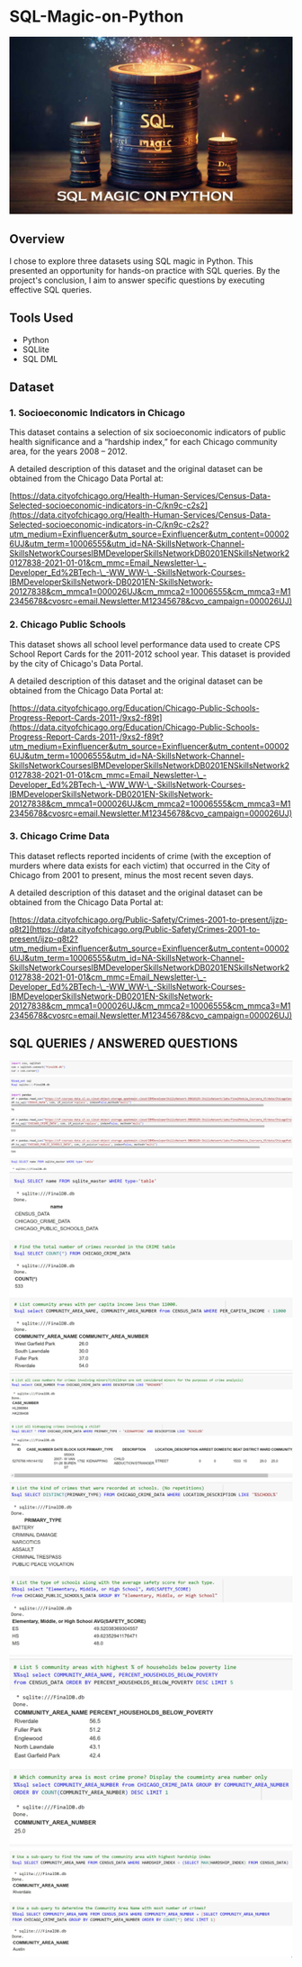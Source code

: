 # SQL-Magic-on-Python

![](sql_magic.jpg)

## Overview

I chose to explore three datasets using SQL magic in Python. This presented an opportunity for hands-on practice with SQL queries. By the project's conclusion, I aim to answer specific questions by executing effective SQL queries.

## Tools Used
- Python
- SQLlite
- SQL DML

## Dataset

### 1. Socioeconomic Indicators in Chicago

This dataset contains a selection of six socioeconomic indicators of public health significance and a “hardship index,” for each Chicago community area, for the years 2008 – 2012.

A detailed description of this dataset and the original dataset can be obtained from the Chicago Data Portal at:

[https://data.cityofchicago.org/Health-Human-Services/Census-Data-Selected-socioeconomic-indicators-in-C/kn9c-c2s2](https://data.cityofchicago.org/Health-Human-Services/Census-Data-Selected-socioeconomic-indicators-in-C/kn9c-c2s2?utm_medium=Exinfluencer&utm_source=Exinfluencer&utm_content=000026UJ&utm_term=10006555&utm_id=NA-SkillsNetwork-Channel-SkillsNetworkCoursesIBMDeveloperSkillsNetworkDB0201ENSkillsNetwork20127838-2021-01-01&cm_mmc=Email_Newsletter-\_-Developer_Ed%2BTech-\_-WW_WW-\_-SkillsNetwork-Courses-IBMDeveloperSkillsNetwork-DB0201EN-SkillsNetwork-20127838&cm_mmca1=000026UJ&cm_mmca2=10006555&cm_mmca3=M12345678&cvosrc=email.Newsletter.M12345678&cvo_campaign=000026UJ)

### 2. Chicago Public Schools

This dataset shows all school level performance data used to create CPS School Report Cards for the 2011-2012 school year. This dataset is provided by the city of Chicago's Data Portal.

A detailed description of this dataset and the original dataset can be obtained from the Chicago Data Portal at:

[https://data.cityofchicago.org/Education/Chicago-Public-Schools-Progress-Report-Cards-2011-/9xs2-f89t](https://data.cityofchicago.org/Education/Chicago-Public-Schools-Progress-Report-Cards-2011-/9xs2-f89t?utm_medium=Exinfluencer&utm_source=Exinfluencer&utm_content=000026UJ&utm_term=10006555&utm_id=NA-SkillsNetwork-Channel-SkillsNetworkCoursesIBMDeveloperSkillsNetworkDB0201ENSkillsNetwork20127838-2021-01-01&cm_mmc=Email_Newsletter-\_-Developer_Ed%2BTech-\_-WW_WW-\_-SkillsNetwork-Courses-IBMDeveloperSkillsNetwork-DB0201EN-SkillsNetwork-20127838&cm_mmca1=000026UJ&cm_mmca2=10006555&cm_mmca3=M12345678&cvosrc=email.Newsletter.M12345678&cvo_campaign=000026UJ)

### 3. Chicago Crime Data

This dataset reflects reported incidents of crime (with the exception of murders where data exists for each victim) that occurred in the City of Chicago from 2001 to present, minus the most recent seven days.

A detailed description of this dataset and the original dataset can be obtained from the Chicago Data Portal at:

[https://data.cityofchicago.org/Public-Safety/Crimes-2001-to-present/ijzp-q8t2](https://data.cityofchicago.org/Public-Safety/Crimes-2001-to-present/ijzp-q8t2?utm_medium=Exinfluencer&utm_source=Exinfluencer&utm_content=000026UJ&utm_term=10006555&utm_id=NA-SkillsNetwork-Channel-SkillsNetworkCoursesIBMDeveloperSkillsNetworkDB0201ENSkillsNetwork20127838-2021-01-01&cm_mmc=Email_Newsletter-\_-Developer_Ed%2BTech-\_-WW_WW-\_-SkillsNetwork-Courses-IBMDeveloperSkillsNetwork-DB0201EN-SkillsNetwork-20127838&cm_mmca1=000026UJ&cm_mmca2=10006555&cm_mmca3=M12345678&cvosrc=email.Newsletter.M12345678&cvo_campaign=000026UJ)


## SQL QUERIES / ANSWERED QUESTIONS
![](Capture1.JPG)
![](Capture2.JPG)
![](Capture3.JPG)
![](Capture4.JPG)
![](Capture5.JPG)
![](Capture6.JPG)
